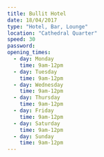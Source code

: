```yaml
---
title: Bullit Hotel
date: 18/04/2017
type: "Hotel, Bar, Lounge"
location: "Cathedral Quarter"
speed: 30
password:
opening_times:
  - day: Monday
    time: 9am-12pm
  - day: Tuesday
    time: 9am-12pm
  - day: Wednesday
    time: 9am-12pm
  - day: Thursday
    time: 9am-12pm
  - day: Friday
    time: 9am-12pm
  - day: Saturday
    time: 9am-12pm
  - day: Sunday
    time: 9am-12pm
---
```

